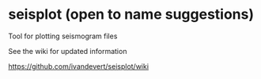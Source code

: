 # seisplot (open to name suggestions)
 Tool for plotting seismogram files

See the wiki for updated information

https://github.com/ivandevert/seisplot/wiki
